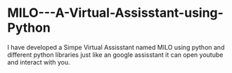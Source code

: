 # MILO---A-Virtual-Assisstant-using-Python
I have developed a Simpe  Virtual Assisstant named MILO using python and different python libraries just like an google assisstant it can open youtube and interact with you.
